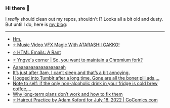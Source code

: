 ### Hi there 👋

I _really_ should clean out my repos, shouldn't I? Looks all a bit old and dusty. But until I do, here is [my blog](https://lostfocus.de/):

--- 

<!-- POST-LIST:START -->
- [Hm.](https://lostfocus.de/2022/07/28/230721/)
- [⭐️ Music Video VFX Magic With ATARASHII GAKKO!](https://lostfocus.de/2022/07/27/230719/)
- [⭐️ HTML Emails: A Rant](https://lostfocus.de/2022/07/27/230717/)
- [⭐️ Yngve&#39;s corner | So, you want to maintain a Chromium fork?](https://lostfocus.de/2022/07/26/230714/)
- [Aaaaaaaaaaaaaaaaaaaah](https://lostfocus.de/2022/07/26/230711/)
- [It’s just after 3am, I can’t sleep and that’s a bit annoying.](https://lostfocus.de/2022/07/19/230707/)
- [I logged into Tumblr after a long time. Gone are all the boner pill ads,…](https://lostfocus.de/2022/07/18/230705/)
- [Note to self: if the only non-alcoholic drink in your fridge is cold brew coffee,…](https://lostfocus.de/2022/07/18/230702/)
- [Why long-term plans don’t work and how to fix them](https://lostfocus.de/2022/07/18/why-long-term-plans-dont-work-and-how-to-fix-them/)
- [⭐️ Haircut Practice by Adam Koford for July 18, 2022 | GoComics.com](https://lostfocus.de/2022/07/18/230699/)
<!-- POST-LIST:END -->

<!--
**lostfocus/lostfocus** is a ✨ _special_ ✨ repository because its `README.md` (this file) appears on your GitHub profile.

Here are some ideas to get you started:

- 🔭 I’m currently working on ...
- 🌱 I’m currently learning ...
- 👯 I’m looking to collaborate on ...
- 🤔 I’m looking for help with ...
- 💬 Ask me about ...
- 📫 How to reach me: ...
- 😄 Pronouns: ...
- ⚡ Fun fact: ...
-->

